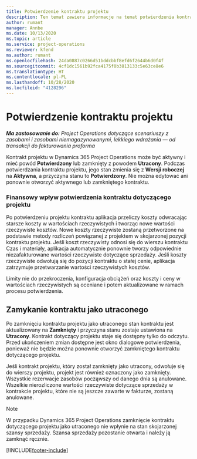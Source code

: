 ```yaml
---
title: Potwierdzenie kontraktu projektu
description: Ten temat zawiera informacje na temat potwierdzenia kontraktu projektu w Project Operations.
author: rumant
manager: Annbe
ms.date: 10/13/2020
ms.topic: article
ms.service: project-operations
ms.reviewer: kfend
ms.author: rumant
ms.openlocfilehash: 24da0887c0266d51bddcbbf8efd6f2644b6d0f4f
ms.sourcegitcommit: 4cf1dc1561b92fca4175f0b3813133c5e63ce8e6
ms.translationtype: HT
ms.contentlocale: pl-PL
ms.lasthandoff: 10/28/2020
ms.locfileid: "4128296"
---
```

# <a name="confirm-a-project-contract"></a>Potwierdzenie kontraktu projektu

_**Ma zastosowanie do:** Project Operations dotyczące scenariuszy z zasobami i zasobami niemagazynowanymi, lekkiego wdrażania — od transakcji do fakturowania proforma_

Kontrakt projektu w Dynamics 365 Project Operations może być aktywny i mieć powód **Potwierdzony** lub zamknięty z powodem **Utracony**. Podczas potwierdzania kontraktu projektu, jego stan zmienia się z **Wersji roboczej** na **Aktywna**, a przyczyna stanu to **Potwierdzony**. Nie można edytować ani ponownie otworzyć aktywnego lub zamkniętego kontraktu. 

### <a name="financial-impact-of-confirming-a-project-contract"></a>Finansowy wpływ potwierdzenia kontraktu dotyczącego projektu

Po potwierdzeniu projektu kontraktu aplikacja przeliczy koszty odwracając starsze koszty w wartościach rzeczywistych i tworząc nowe wartości rzeczywiste kosztów. Nowe koszty rzeczywiste zostaną przetworzone na podstawie metody rozliczeń powiązanej z projektem w skojarzonej pozycji kontraktu projektu. Jeśli koszt rzeczywisty odnosi się do wierszu kontraktu Czas i materiały, aplikacja automatycznie ponownie tworzy odpowiednie niezafakturowane wartości rzeczywiste dotyczące sprzedaży. Jeśli koszty rzeczywiste odwołują się do pozycji kontraktu o stałej cenie, aplikacja zatrzymuje przetwarzanie wartości rzeczywistych kosztów.

Limity nie do przekroczenia, konfiguracja obciążeń oraz koszty i ceny w wartościach rzeczywistych są oceniane i potem aktualizowane w ramach procesu potwierdzenia.

## <a name="close-a-project-contract-as-lost"></a>Zamykanie kontraktu jako utraconego

Po zamknięciu kontraktu projektu jako utraconego stan kontraktu jest aktualizowany na **Zamknięty** i przyczyna stanu zostaje ustawiona na **Utracony**. Kontrakt dotyczący projektu staje się dostępny tylko do odczytu. Przed ukończeniem zmian dostępne jest okno dialogowe potwierdzenia, ponieważ nie będzie można ponownie otworzyć zamkniętego kontraktu dotyczącego projektu.

Jeśli kontrakt projektu, który został zamknięty jako utracony, odwołuje się do wierszy projektu, projekt jest również oznaczony jako zamknięty. Wszystkie rezerwacje zasobów począwszy od danego dnia są anulowane. Wszelkie nierozliczone wartości rzeczywiste dotyczące sprzedaży w kontrakcie projektu, które nie są jeszcze zawarte w fakturze, zostaną anulowane.

> [!NOTE]
> W przypadku Dynamics 365 Project Operations zamknięcie kontraktu dotyczącego projektu jako utraconego nie wpłynie na stan skojarzonej szansy sprzedaży. Szansa sprzedaży pozostanie otwarta i należy ją zamknąć ręcznie.


[!INCLUDE[footer-include](../../includes/footer-banner.md)]